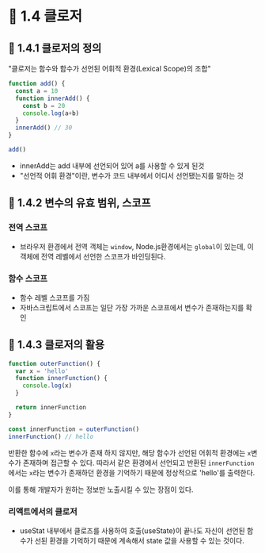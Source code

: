 # 🌟 1.4 클로저
## 📌 1.4.1 클로저의 정의
"클로저는 함수와 함수가 선언된 어휘적 환경(Lexical Scope)의 조합"
```js
function add() {
  const a = 10
  function innerAdd() {
    const b = 20
    console.log(a+b)
  }
  innerAdd() // 30
}

add()
```
- innerAdd는 add 내부에 선언되어 있어 a를 사용할 수 있게 된것
- "선언적 어휘 환경"이란, 변수가 코드 내부에서 어디서 선언됐는지를 말하는 것

## 📌 1.4.2 변수의 유효 범위, 스코프
### 전역 스코프
- 브라우저 환경에서 전역 객체는 `window`, Node.js환경에서는 `global`이 있는데, 이 객체에 전역 레벨에서 선언한 스코프가 바인딩된다.

### 함수 스코프
- 함수 레벨 스코프를 가짐
- 자바스크립트에서 스코프는 일단 가장 가까운 스코프에서 변수가 존재하는지를 확인

## 📌 1.4.3 클로저의 활용
```js
function outerFunction() {
  var x = 'hello'
  function innerFunction() {
    console.log(x)
  }

  return innerFunction
}

const innerFunction = outerFunction()
innerFunction() // hello
```
반환한 함수에 `x`라는 변수가 존재 하지 않지만, 해당 함수가 선언된 어휘적 환경에는 `x`변수가 존재하며 접근할 수 있다. 따라서 같은 환경에서 선언되고 반환된 `innerFunction`에서는 `x`라는 변수가 존재하던 환경을 기억하기 때문에 정상적으로 'hello'를 출력한다.

이를 통해 개발자가 원하는 정보만 노출시킬 수 있는 장점이 있다.

### 리액트에서의 클로저
- useStat 내부에서 클로즈를 사용하여 호출(useState)이 끝나도 자신이 선언된 함수가 선된 환경을 기억하기 때문에 계속해서 state 값을 사용할 수 있는 것이다.

